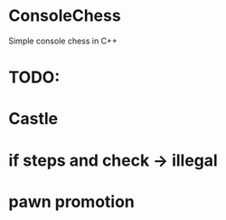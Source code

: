 # ConsoleChess
Simple console chess in C++

# TODO: 
# Castle
# if steps and check -> illegal
# pawn promotion